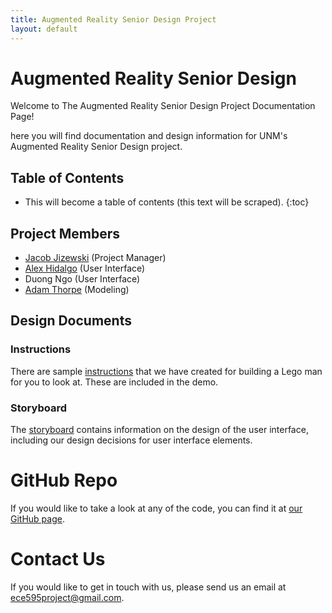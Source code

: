 ```yaml
---
title: Augmented Reality Senior Design Project
layout: default
---
```


# Augmented Reality Senior Design

Welcome to The Augmented Reality Senior Design Project Documentation Page!

here you will find documentation and design information for UNM's Augmented Reality Senior Design project.

## Table of Contents

* This will become a table of contents (this text will be scraped).
{:toc}

## Project Members

- [Jacob Jizewski](https://github.com/jacoblizewski) (Project Manager)
- [Alex Hidalgo](https://github.com/ahidal01) (User Interface)
- Duong Ngo (User Interface)
- [Adam Thorpe](https://github.com/ajthor) (Modeling)

## Design Documents

### Instructions

There are sample [instructions](https://arseniordesignproject.github.io/project-base/instructions) that we have created for building a Lego man for you to look at. These are included in the demo.

### Storyboard

The [storyboard](https://arseniordesignproject.github.io/project-base/storyboard) contains information on the design of the user interface, including our design decisions for user interface elements.

# GitHub Repo

If you would like to take a look at any of the code, you can find it at [our GitHub page](https://github.com/arseniordesignproject).

# Contact Us

If you would like to get in touch with us, please send us an email at [ece595project@gmail.com](mailto:ece595project@gmail.com).
